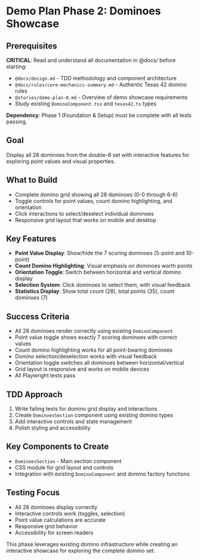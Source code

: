 # Demo Plan Phase 2: Dominoes Showcase

## Prerequisites
**CRITICAL**: Read and understand all documentation in @docs/ before starting:
- `@docs/design.md` - TDD methodology and component architecture
- `@docs/rules/core-mechanics-summary.md` - Authentic Texas 42 domino rules
- `@stories/demo-plan-0.md` - Overview of demo showcase requirements
- Study existing `DominoComponent.tsx` and `texas42.ts` types

**Dependency**: Phase 1 (Foundation & Setup) must be complete with all tests passing.

## Goal
Display all 28 dominoes from the double-6 set with interactive features for exploring point values and visual properties.

## What to Build
- Complete domino grid showing all 28 dominoes (0-0 through 6-6)
- Toggle controls for point values, count domino highlighting, and orientation
- Click interactions to select/deselect individual dominoes
- Responsive grid layout that works on mobile and desktop

## Key Features
- **Point Value Display**: Show/hide the 7 scoring dominoes (5-point and 10-point)
- **Count Domino Highlighting**: Visual emphasis on dominoes worth points
- **Orientation Toggle**: Switch between horizontal and vertical domino display
- **Selection System**: Click dominoes to select them, with visual feedback
- **Statistics Display**: Show total count (28), total points (35), count dominoes (7)

## Success Criteria
- All 28 dominoes render correctly using existing `DominoComponent`
- Point value toggle shows exactly 7 scoring dominoes with correct values
- Count domino highlighting works for all point-bearing dominoes
- Domino selection/deselection works with visual feedback
- Orientation toggle switches all dominoes between horizontal/vertical
- Grid layout is responsive and works on mobile devices
- All Playwright tests pass

## TDD Approach
1. Write failing tests for domino grid display and interactions
2. Create `DominoesSection` component using existing domino types
3. Add interactive controls and state management
4. Polish styling and accessibility

## Key Components to Create
- `DominoesSection` - Main section component
- CSS module for grid layout and controls
- Integration with existing `DominoComponent` and domino factory functions

## Testing Focus
- All 28 dominoes display correctly
- Interactive controls work (toggles, selection)
- Point value calculations are accurate
- Responsive grid behavior
- Accessibility for screen readers

This phase leverages existing domino infrastructure while creating an interactive showcase for exploring the complete domino set.
